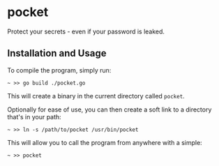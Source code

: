 # pocket
Protect your secrets - even if your password is leaked.

## Installation and Usage

To compile the program, simply run:

`~ >> go build ./pocket.go`

This will create a binary in the current directory called `pocket`.

Optionally for ease of use, you can then create a soft link to a directory that's in your path:

`~ >> ln -s /path/to/pocket /usr/bin/pocket`

This will allow you to call the program from anywhere with a simple:

`~ >> pocket`
